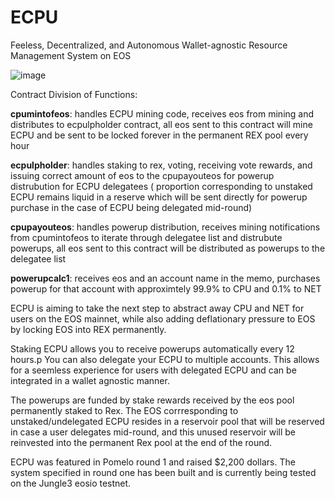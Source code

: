 # ECPU
Feeless, Decentralized, and Autonomous Wallet-agnostic Resource Management System on EOS



![image](https://user-images.githubusercontent.com/51843516/147264651-39f0aeb4-33f1-4f49-82f6-d186f1601d80.png)



Contract Division of Functions:

**cpumintofeos**: handles ECPU mining code, receives eos from mining and distributes to ecpulpholder contract, all eos sent to this contract will mine ECPU and be sent to be locked forever in the permanent REX pool every hour

**ecpulpholder**: handles staking to rex, voting, receiving vote rewards, and issuing correct amount of eos to the cpupayouteos for powerup distrubution for ECPU delegatees ( proportion corresponding to unstaked ECPU remains liquid in a reserve which will be sent directly for powerup purchase in the case of ECPU being delegated mid-round)

**cpupayouteos**: handles powerup distribution, receives mining notifications from cpumintofeos to iterate through delegatee list and distrubute powerups, all eos sent to this contract will be distributed as powerups to the delegatee list

**powerupcalc1**: receives eos and an account name in the memo, purchases powerup for that account with approximtely 99.9% to CPU and 0.1% to NET








ECPU is aiming to take the next step to abstract away CPU and NET for users on the EOS mainnet, while also adding deflationary pressure to EOS by locking EOS into REX permanently. 

Staking ECPU allows you to receive powerups automatically every 12 hours.p You can also delegate your ECPU to multiple accounts. This allows for a seemless experience for users with delegated ECPU and can be integrated in a wallet agnostic manner. 


The powerups are funded by stake rewards received by the eos pool permanently staked to Rex. The EOS corrresponding to unstaked/undelegated ECPU resides in a reservoir pool that will be reserved in case a user delegates mid-round, and this unused reservoir will be reinvested into the permanent Rex pool at the end of the round.

ECPU was featured in Pomelo round 1 and raised $2,200 dollars. The system specified in round one has been built and is currently being tested on the Jungle3 eosio testnet.


